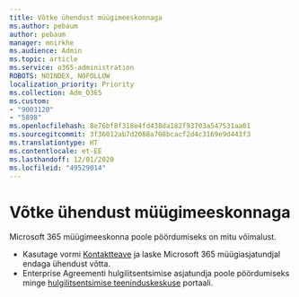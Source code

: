 ```yaml
---
title: Võtke ühendust müügimeeskonnaga
ms.author: pebaum
author: pebaum
manager: mnirkhe
ms.audience: Admin
ms.topic: article
ms.service: o365-administration
ROBOTS: NOINDEX, NOFOLLOW
localization_priority: Priority
ms.collection: Adm_O365
ms.custom:
- "9003120"
- "5898"
ms.openlocfilehash: 8e76bf8f318e4fd438da182f93703a547531aa01
ms.sourcegitcommit: 3f36012ab7d2088a708bcacf2d4c3169e9d443f3
ms.translationtype: HT
ms.contentlocale: et-EE
ms.lasthandoff: 12/01/2020
ms.locfileid: "49529014"
---
```

# <a name="contact-the-sales-team"></a>Võtke ühendust müügimeeskonnaga

Microsoft 365 müügimeeskonna poole pöördumiseks on mitu võimalust.

- Kasutage vormi [Kontaktteave](https://go.microsoft.com/fwlink/p/?LinkId=518644&clcid=0x0409) ja laske Microsoft 365 müügiasjatundjal endaga ühendust võtta.
- Enterprise Agreementi hulgilitsentsimise asjatundja poole pöördumiseks minge [hulgilitsentsimise teeninduskeskuse](https://go.microsoft.com/fwlink/p/?LinkId=329762) portaali.
